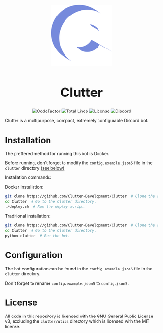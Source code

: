 <div align="center">
    <p style="margin-bottom: 0 !important;">
        <img alt="Clutter Logo" src="https://github.com/Clutter-Development/clutter-development.github.io/blob/master/assets/logo.png" width=200>
    </p>
    <h1 style="font-size: 3em">Clutter</h1>

[![CodeFactor](https://www.codefactor.io/repository/github/clutter-development/clutter/badge)](https://www.codefactor.io/repository/github/clutter-development/clutter)
![Total Lines](https://img.shields.io/tokei/lines/github/Clutter-Development/Clutter)
[![License](https://img.shields.io/badge/license-GPL_3.0-success)](clutter/LICENSE)
[![Discord](https://img.shields.io/discord/944535258722861106?color=success&label=discord&logo=discord&logoColor=white)](https://discord.gg/mVKkMZRPQE)
</div>

Clutter is a multipurpose, compact, extremely configurable Discord bot.

# Installation

The preffered method for running this bot is Docker. <!-- currently broken -->

Before running, don't forget to modify the `config.example.json5` file in the `clutter`
directory [(see below)](#configuration).

Installation commands:

Docker installation:

```bash
git clone https://github.com/Clutter-Development/Clutter  # Clone the repository.
cd Clutter  # Go to the Clutter directory.
./deploy.sh  # Run the deploy script.
```

Traditional installation:

```bash
git clone https://github.com/Clutter-Development/Clutter  # Clone the repository.
cd Clutter  # Go to the Clutter directory.
python clutter  # Run the bot.
```

# Configuration

The bot configuration can be found in the `config.example.json5` file in the `clutter` directory.

Don't forget to rename `config.example.json5` to `config.json5`.

# License           

All code in this repository is licensed with the GNU General Public License v3, excluding the `clutter/utils` directory which is licensed with the MIT license.
